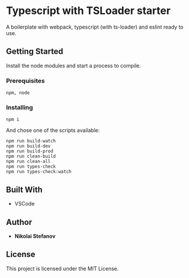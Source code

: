 # Typescript with TSLoader starter
A boilerplate with webpack, typescript (with ts-loader) and eslint ready to use.

## Getting Started

Install the node modules and start a process to compile.

### Prerequisites

```
npm, node
```


### Installing

```
npm i
```

And chose one of the scripts available:

```
npm run build-watch
npm run build-dev
npm run build-prod
npm run clean-build
npm run clean-all
npm run types-check
npm run types-check:watch
```
## Built With

* VSCode

## Author

* **Nikolai Stefanov**

## License

This project is licensed under the MIT License.
